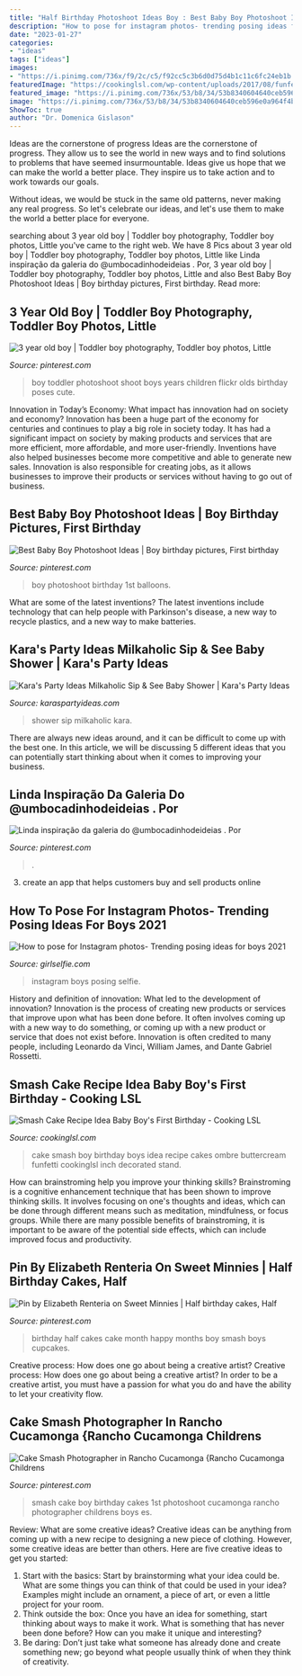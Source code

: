 ```yaml
---
title: "Half Birthday Photoshoot Ideas Boy : Best Baby Boy Photoshoot Ideas"
description: "How to pose for instagram photos- trending posing ideas for boys 2021"
date: "2023-01-27"
categories:
- "ideas"
tags: ["ideas"]
images:
- "https://i.pinimg.com/736x/f9/2c/c5/f92cc5c3b6d0d75d4b1c11c6fc24eb1b.jpg"
featuredImage: "https://cookinglsl.com/wp-content/uploads/2017/08/funfetti-smash-cake-baby-boy-2-1.jpg"
featured_image: "https://i.pinimg.com/736x/53/b8/34/53b8340604640ceb596e0a964f4b708c.jpg"
image: "https://i.pinimg.com/736x/53/b8/34/53b8340604640ceb596e0a964f4b708c.jpg"
ShowToc: true
author: "Dr. Domenica Gislason"
---
```



Ideas are the cornerstone of progress
Ideas are the cornerstone of progress. They allow us to see the world in new ways and to find solutions to problems that have seemed insurmountable.
Ideas give us hope that we can make the world a better place. They inspire us to take action and to work towards our goals.

Without ideas, we would be stuck in the same old patterns, never making any real progress. So let's celebrate our ideas, and let's use them to make the world a better place for everyone.

	

		
searching about 3 year old boy | Toddler boy photography, Toddler boy photos, Little you've came to the right web. We have 8 Pics about 3 year old boy | Toddler boy photography, Toddler boy photos, Little like Linda inspiração da galeria do @umbocadinhodeideias . Por, 3 year old boy | Toddler boy photography, Toddler boy photos, Little and also Best Baby Boy Photoshoot Ideas | Boy birthday pictures, First birthday. Read more:
		
    
## 3 Year Old Boy | Toddler Boy Photography, Toddler Boy Photos, Little

<img loading=lazy src="https://i.pinimg.com/736x/02/00/5e/02005e37c8cdb5342a8cae0f95e8f420---year-old-photo-shoot-boy--year-old-picture-ideas.jpg" onerror="this.onerror=null;this.src='https://tse3.mm.bing.net/th?id=OIP.w9oJxli3GR9quUeUbnFYYAHaLJ&amp;pid=15.1';" alt="3 year old boy | Toddler boy photography, Toddler boy photos, Little">

_Source: pinterest.com_

>boy toddler photoshoot shoot boys years children flickr olds birthday poses cute. 

	

Innovation in Today’s Economy: What impact has innovation had on society and economy?
Innovation has been a huge part of the economy for centuries and continues to play a big role in society today. It has had a significant impact on society by making products and services that are more efficient, more affordable, and more user-friendly. Inventions have also helped businesses become more competitive and able to generate new sales. Innovation is also responsible for creating jobs, as it allows businesses to improve their products or services without having to go out of business.

    
## Best Baby Boy Photoshoot Ideas | Boy Birthday Pictures, First Birthday

<img loading=lazy src="https://i.pinimg.com/736x/53/b8/34/53b8340604640ceb596e0a964f4b708c.jpg" onerror="this.onerror=null;this.src='https://tse4.mm.bing.net/th?id=OIP.EFKySVuQNJhRT6Kt6icPgAHaLI&amp;pid=15.1';" alt="Best Baby Boy Photoshoot Ideas | Boy birthday pictures, First birthday">

_Source: pinterest.com_

>boy photoshoot birthday 1st balloons. 

	

What are some of the latest inventions?
The latest inventions include technology that can help people with Parkinson's disease, a new way to recycle plastics, and a new way to make batteries.

    
## Kara&#039;s Party Ideas Milkaholic Sip &amp; See Baby Shower | Kara&#039;s Party Ideas

<img loading=lazy src="https://karaspartyideas.com/wp-content/uploads/2013/06/milkaholic_baby_shower4.jpg" onerror="this.onerror=null;this.src='https://tse3.mm.bing.net/th?id=OIP.kYBYRDAn3lHWJePF43z_SAHaK-&amp;pid=15.1';" alt="Kara&#039;s Party Ideas Milkaholic Sip &amp; See Baby Shower | Kara&#039;s Party Ideas">

_Source: karaspartyideas.com_

>shower sip milkaholic kara. 

	

There are always new ideas around, and it can be difficult to come up with the best one. In this article, we will be discussing 5 different ideas that you can potentially start thinking about when it comes to improving your business.

    
## Linda Inspiração Da Galeria Do @umbocadinhodeideias . Por

<img loading=lazy src="https://i.pinimg.com/736x/f9/2c/c5/f92cc5c3b6d0d75d4b1c11c6fc24eb1b.jpg" onerror="this.onerror=null;this.src='https://tse4.mm.bing.net/th?id=OIP.IL_TDo8VnuBuhQhw0xIFngHaHa&amp;pid=15.1';" alt="Linda inspiração da galeria do @umbocadinhodeideias . Por">

_Source: pinterest.com_

>. 

	

3. create an app that helps customers buy and sell products online 

    
## How To Pose For Instagram Photos- Trending Posing Ideas For Boys 2021

<img loading=lazy src="https://www.girlselfie.com/wp-content/uploads/2020/12/1609131610_maxresdefault.jpg" onerror="this.onerror=null;this.src='https://tse3.mm.bing.net/th?id=OIP.1QQSdNIA2C3zTUn8ftTNNAHaEK&amp;pid=15.1';" alt="How to pose for Instagram photos- Trending posing ideas for boys 2021">

_Source: girlselfie.com_

>instagram boys posing selfie. 

	

History and definition of innovation: What led to the development of innovation?
Innovation is the process of creating new products or services that improve upon what has been done before. It often involves coming up with a new way to do something, or coming up with a new product or service that does not exist before. Innovation is often credited to many people, including Leonardo da Vinci, William James, and Dante Gabriel Rossetti.

    
## Smash Cake Recipe Idea Baby Boy&#039;s First Birthday - Cooking LSL

<img loading=lazy src="https://cookinglsl.com/wp-content/uploads/2017/08/funfetti-smash-cake-baby-boy-2-1.jpg" onerror="this.onerror=null;this.src='https://tse4.mm.bing.net/th?id=OIP.V5Pm88Ai6-18wV1XJ5urigHaLH&amp;pid=15.1';" alt="Smash Cake Recipe Idea Baby Boy&#039;s First Birthday - Cooking LSL">

_Source: cookinglsl.com_

>cake smash boy birthday boys idea recipe cakes ombre buttercream funfetti cookinglsl inch decorated stand. 

	

How can brainstroming help you improve your thinking skills?
Brainstroming is a cognitive enhancement technique that has been shown to improve thinking skills. It involves focusing on one's thoughts and ideas, which can be done through different means such as meditation, mindfulness, or focus groups. While there are many possible benefits of brainstroming, it is important to be aware of the potential side effects, which can include improved focus and productivity.

    
## Pin By Elizabeth Renteria On Sweet Minnies | Half Birthday Cakes, Half

<img loading=lazy src="https://i.pinimg.com/736x/cd/17/c5/cd17c5573607cccea77a2b751b4e9e3d--half-birthday-birthday-cakes.jpg" onerror="this.onerror=null;this.src='https://tse4.mm.bing.net/th?id=OIP.4aQXKdR4zPwuvo9opuV4PAHaJ3&amp;pid=15.1';" alt="Pin by Elizabeth Renteria on Sweet Minnies | Half birthday cakes, Half">

_Source: pinterest.com_

>birthday half cakes cake month happy months boy smash boys cupcakes. 

	

Creative process: How does one go about being a creative artist?
Creative process: How does one go about being a creative artist?
In order to be a creative artist, you must have a passion for what you do and have the ability to let your creativity flow.

    
## Cake Smash Photographer In Rancho Cucamonga {Rancho Cucamonga Childrens

<img loading=lazy src="https://i.pinimg.com/736x/78/c7/24/78c724cb4ca3bb11dab1bee7cb0be583--boy-cake-smash-boy-cakes.jpg" onerror="this.onerror=null;this.src='https://tse1.mm.bing.net/th?id=OIP.kAIn8KhsP-97eNKSSZJy3wHaLI&amp;pid=15.1';" alt="Cake Smash Photographer in Rancho Cucamonga {Rancho Cucamonga Childrens">

_Source: pinterest.com_

>smash cake boy birthday cakes 1st photoshoot cucamonga rancho photographer childrens boys es. 

	

Review: What are some creative ideas?
Creative ideas can be anything from coming up with a new recipe to designing a new piece of clothing. However, some creative ideas are better than others. Here are five creative ideas to get you started: 
1. Start with the basics: Start by brainstorming what your idea could be. What are some things you can think of that could be used in your idea? Examples might include an ornament, a piece of art, or even a little project for your room. 
2. Think outside the box: Once you have an idea for something, start thinking about ways to make it work. What is something that has never been done before? How can you make it unique and interesting? 
3. Be daring: Don’t just take what someone has already done and create something new; go beyond what people usually think of when they think of creativity.

